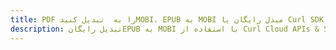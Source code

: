 ---title: PDF را به  تبدیل کنیدMOBI، EPUB به MOBI مبدل رایگان یا Curl SDKdescription: تبدیل رایگانEPUB به MOBI با استفاده از Curl Cloud APIs & SDK همچنین اسناد PDF را در Cloud ایجاد، ویرایش و رندر کنید.---